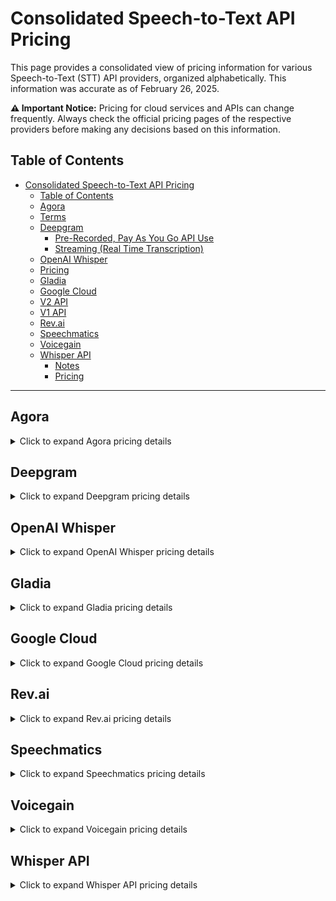 # Consolidated Speech-to-Text API Pricing

This page provides a consolidated view of pricing information for various Speech-to-Text (STT) API providers, organized alphabetically. This information was accurate as of February 26, 2025.

**⚠️ Important Notice:** Pricing for cloud services and APIs can change frequently. Always check the official pricing pages of the respective providers before making any decisions based on this information.

## Table of Contents

- [Consolidated Speech-to-Text API Pricing](#consolidated-speech-to-text-api-pricing)
  - [Table of Contents](#table-of-contents)
  - [Agora](#agora)
  - [Terms](#terms)
  - [Deepgram](#deepgram)
    - [Pre-Recorded, Pay As You Go API Use](#pre-recorded-pay-as-you-go-api-use)
    - [Streaming (Real Time Transcription)](#streaming-real-time-transcription)
  - [OpenAI Whisper](#openai-whisper)
  - [Pricing](#pricing)
  - [Gladia](#gladia)
  - [Google Cloud](#google-cloud)
  - [V2 API](#v2-api)
  - [V1 API](#v1-api)
  - [Rev.ai](#revai)
  - [Speechmatics](#speechmatics)
  - [Voicegain](#voicegain)
  - [Whisper API](#whisper-api)
    - [Notes](#notes)
    - [Pricing](#pricing-1)

---

## Agora

<details>
<summary>Click to expand Agora pricing details</summary>

## Terms

- First 300 mins free
- PAYG pricing, no upfront charges

| Term                    | Usage type            | Price             |
|-------------------------|-----------------------|-------------------|
| Real-Time Transcription | Real-Time Transcription | $16.99 /1,000 minutes |
| Language Identification | Language Identification | $5.00 /1,000 minutes  |

</details>

## Deepgram

<details>
<summary>Click to expand Deepgram pricing details</summary>

### Pre-Recorded, Pay As You Go API Use

| Model                     | Pay As You Go | Growth        |
| ------------------------- | ------------- | ------------- |
| Nova-3                    | $0.0043/min   | $0.0035/min   |
| Nova-1 & 2                | $0.0043/min   | $0.0035/min   |
| Enhanced                  | $0.0145/min   | $0.0115/min   |
| Base                      | $0.0125/min   | $0.0095/min   |
| Whisper Large             | $0.0048/min   | $0.0048/min   |
| Custom                    | (x)           | (x)           |
| Redaction (Add-on)        | $0.0020/min   | $0.0017/min   |
| Entity Detection (Add-on) | $0.0017/min   | $0.0017/min   |
| Keyterm Prompting (Add-on)| $0.0020/min   | $0.0017/min   |

### Streaming (Real Time Transcription)

*No streaming pricing information available in the source file*

</details>

## OpenAI Whisper

<details>
<summary>Click to expand OpenAI Whisper pricing details</summary>

## Pricing

| Service      | Price       | Unit    |
| ------------ | ----------- | ------- |
| Transcription| $0.006      | minute  |

</details>

## Gladia

<details>
<summary>Click to expand Gladia pricing details</summary>

| Feature                    | Free                                               | Pro                                                              | Enterprise                                                       |
| -------------------------- | -------------------------------------------------- | ---------------------------------------------------------------- | ----------------------------------------------------------------- |
| Description                | Perfect for developers early-stage startups and individual users | Designed to grow with scaling digital companies                | Custom plan tailored to the modern enterprise                    |
| Price                      | $0 per month (10h/month included)                   | $0.612 per hour + $0.144 / hour for live transcription           | Custom per month Contact us for more details                      |
| Get Started                | Get started                                        | Get started                                                      | Contact sales                                                     |
| Batch transcription        | ✓                                                  | ✓                                                                |                                                                   |
| Speaker diarization          | ✓                                                  | ✓                                                                |                                                                   |
| Real-time transcription     | ✓                                                  | ✓                                                                |                                                                   |
| Word-level timestamps       |                                                    | ✓                                                                |                                                                   |
| Unlimited file size        | x                                                  |                                                                   |                                                                   |
| Unlimited file length      | x                                                  |                                                                   |                                                                   |
| Concurrency limitation       | x                                                  |                                                                   |                                                                   |
| Full support for 100+ languages |                                                    | ✓                                                                |                                                                   |
| Language detection          |                                                    | ✓                                                                |                                                                   |
| Code-switching             |                                                    | ✓                                                                |                                                                   |
| Code translation           |                                                    | ✓                                                                |                                                                   |
| Automatic punctuation and casing |                                                 | ✓                                                                |                                                                   |
| Custom vocabulary          |                                                    | ✓                                                                |                                                                   |
| Dual channel transcription |                                                    | ✓                                                                |                                                                   |
| SRT and VTT caption formats |                                                    | ✓                                                                |                                                                   |
| Custom Data Retention      |                                                    |                                                                   | ✓                                                                 |
| Service Level Agreement    |                                                    |                                                                   | ✓                                                                 |
| Hosting - Cloud            |                                                    |                                                                   | ✓                                                                 |
| Hosting - On-premise       |                                                    |                                                                   | ✓                                                                 |
| Hosting - Air gap          |                                                    |                                                                   | ✓                                                                 |
| Support - Email & phone    |                                                    |                                                                   | ✓                                                                 |
| Support - Dedicated account manager and support engineer |                         |                                                                   | ✓                                                                 |


</details>

## Google Cloud

<details>
<summary>Click to expand Google Cloud pricing details</summary>

## V2 API

| Category             | Model    | 0 minute to 500,000 minute | 500,000 minute to 1,000,000 minute | 1,000,000 minute to 2,000,000 minute | 2,000,000 minute and above |
| -------------------- | -------- | -------------------------- | ----------------------------------- | ------------------------------------ | --------------------------- |
| Recognition          | Standard | $0.016 / 1 minute, per 1 month / account   | $0.01 / 1 minute, per 1 month / account    | $0.008 / 1 minute, per 1 month / account     | $0.004 / 1 minute, per 1 month / account       |
| Recognition (Logged) | Standard | $0.012 / 1 minute, per 1 month / account   | $0.0075 / 1 minute, per 1 month / account   | $0.006 / 1 minute, per 1 month / account    | $0.003 / 1 minute, per 1 month / account      |

## V1 API

| Category                                    | Model       | 0 minute to 60 minute         | 60 minute and above          |
| ------------------------------------------- | ----------- | ----------------------------- | ----------------------------- |
| Speech Recognition (with data logging)      | Standard    | $0 (Free) / 1 minute / account | $0.016 / 1 minute / 1 month / account |
| Speech Recognition (without data logging)   | Standard    | $0 (Free) / 1 minute / account | $0.024 / 1 minute / 1 month / account |
| Speech Recognition (without data logging)   | Medical     | $0 (Free) / 1 minute / account | $0.078 / 1 minute / 1 month / account |


</details>

## Rev.ai

<details>
<summary>Click to expand Rev.ai pricing details</summary>

| Feature                    | Gladia Free                 | Gladia Pro                                                                 | Gladia Enterprise                                            | Rev AI - Pay as you go                     | Rev AI - Enterprise                               |
| -------------------------- | --------------------------- | -------------------------------------------------------------------------- | ------------------------------------------------------------ | ------------------------------------------ | ---------------------------------------------------- |
| Description                | For developers, early-stage startups & individuals | Designed to grow with scaling digital companies                                     | Custom plan tailored to modern enterprise                 |                                            | Volume-based pricing for all Rev AI products     |
| Price                      | $0/month (10h incl.)        | $0.612/hour + $0.144/hour for live transcription                                           | Custom - Contact for details                  | Varies by service (see below)              | Flexible commercial terms                         |
| Batch transcription        | ✓                           | ✓                                                                            | ✓                   |                                            |                                               |
| Speaker diarization          | ✓                           | ✓                                                                            | ✓                 |                                            |                                             |
| Real-time transcription     | ✓                           | ✓                                                                            | ✓                 |                                            |                                              |
| Word-level timestamps       |                             | ✓                                                                           | ✓                  |                                            |                                             |
| Unlimited file size        | x                           | ✓                                                                            | ✓                  |                                            |                                               |
| Unlimited file length      | x                           | ✓                                                                            | ✓                  |                                            |                                               |
| Concurrency limitation       | x                           | ✓                                                                            | ✓                  |                                            |                                               |
| Language support (~100+)   |                             | ✓                                                                            | ✓                    |                                            | ✓                                             |
| Language detection          |                             | ✓                                                                            | ✓                  | Language Identification: $0.003/minute       |                                               |
| Code-switching             |                             | ✓                                                                            | ✓                  |                                            |                                               |
| Code translation           |                             | ✓                                                                            | ✓                  | Language Translation: $0.002-$0.025/minute |                                             |
| Automatic punctuation/casing |                             | ✓                                                                            | ✓                    |                                            |                                               |
| Custom vocabulary          |                             | ✓                                                                            | ✓                  |                                            |                                               |
| Dual channel transcription |                             | ✓                                                                            | ✓                  |                                            |                                               |
| SRT/VTT caption formats   |                             | ✓                                                                            | ✓                  |                                            |                                               |
| Custom Data Retention      |                             |                                                                              | ✓                    |                                            | Highest level of data control and security |
| Service Level Agreement    |                             |                                                                              | ✓                    |                                            |                                             |
| Hosting (Cloud/On-prem/Air gap) |                             |                                                                              | ✓                    |                                            |                                             |
| Support (Email/Phone/Dedicated) |                             |                                                                              | ✓                    | Email and chat support                     | Dedicated account manager                    |
| **Other RevAI Services** |                             |                                                                              |                      |                                            |                                               |
| Reverb Transcription  |                             |                                                                              |                      | $0.20 / hour |                                             |
| Reverb/ Turbo transcription  |                             |                                                                              |                      | $0.30 / hour |                                             |
| Whisper English transcription  |                             |                                                                              |                      | $0.005 / hour |                                             |
| Whisper Large transcription  |                             |                                                                              |                      | $0.005 / minute |                                             |
| Forced Alignment  |                             |                                                                              |                      | $1.99 / minute |                                             |
| Topic Extraction           |                             |                                                                              |                      | $0.008 per 10 words |                                               |
| Summary           |                             |                                                                              |                      | $0.002 - $0.025 per minute |                                               |

</details>

## Speechmatics

<details>
<summary>Click to expand Speechmatics pricing details</summary>

| Tier           | Free                                                                                                                                                                                                                                                                                                                                   | Pay As You Grow                                                                                                                                                                                                                                                                                                                                    |
| -------------- | ---------------------------------------------------------------------------------------------------------------------------------------------------------------------------------------------------------------------------------------------------------------------------------------------------------------------------------------------- | ----------------------------------------------------------------------------------------------------------------------------------------------------------------------------------------------------------------------------------------------------------------------------------------------------------------------------------------------- |
| Pricing        | Start free                                                                                                                                                                                                                                                                                                                             | from $0.30 an hour                                                                                                                                                                                                                                                                                                                          |
| Free Hours     | 8 hours free per month <br> 4hr batch + 4hr real-time free                                                                                                                                                                                                                                                                               | 8 hours free per month <br> 4hr batch + 4hr real-time free                                                                                                                                                                                                                                                                               |
| Features       | 50 languages supported <br> Standard or Enhanced accuracy <br> Industry-leading accent coverage <br> Real-time latency <1s <br> Language identification\* <br> Speaker diarization (Real-time and Files)\* <br> Custom dictionary <br> Precise timestamps <br> Advanced punctuation and casing <br> Numeral formatting <br> Profanity and disfluency detection <br> Multi-channel files supported <br> Export SRT captions <br> Audio events | 50 languages supported <br> Standard or Enhanced accuracy <br> Industry-leading accent coverage <br> Real-time latency <1s <br> Language identification\* <br> Speaker diarization (Real-time and Files)\* <br> Custom dictionary <br> Precise timestamps <br> Advanced punctuation and casing <br> Numeral formatting <br> Profanity and disfluency detection <br> Multi-channel files supported <br> Export SRT captions <br> Audio events |
| Capabilities | Translation <br> Summaries <br> Chapters <br> Sentiment <br> Topics                                                                                                                                                                                                                                                                        | Translation <br> Summaries <br> Chapters <br> Sentiment <br> Topics                                                                                                                                                                       |



</details>

## Voicegain

<details>
<summary>Click to expand Voicegain pricing details</summary>

| Developer Product            | Per Second | Per Minute | Per Hour |
| ---------------------------- | ---------- | ---------- | -------- |
| STT - Offline - Basic        | $0.00005   | $0.0030    | $0.180   |
| STT - Offline - Enhanced     | $0.00006   | $0.0036    | $0.216   |
| STT - Offline - Multi-Channel| $0.00010   | $0.0060    | $0.36    |
| STT-Realtime - Transcription | $0.00009   | $0.0054    | $0.324   |
| STT - Custom                 | Contact Us | Contact Us | Contact Us|
| STT-Realtime - Bots/VR       | $0.00015   | $0.0090    | $0.54    |




</details>

## Whisper API

<details>
<summary>Click to expand Whisper API pricing details</summary>

### Notes

Open AI released Whisper on open source terms. 

Therefore, unlike other OpenAI models, you will find 3rd party sellers of their models, who are able to sometimes able to undercut Open AI by offering them at more competitive pricing.

### Pricing

Website: "from $0.17/hour" (USD)

</details>